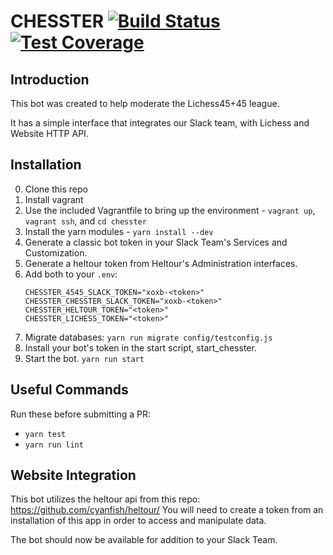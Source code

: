 # CHESSTER [![Build Status](https://travis-ci.org/Lichess4545/Chesster.svg?branch=master)](https://travis-ci.org/Lichess4545/Chesster) [![Test Coverage](https://codeclimate.com/github/Lichess4545/Chesster/badges/coverage.svg)](https://codeclimate.com/github/Lichess4545/Chesster/coverage) 
## Introduction
This bot was created to help moderate the Lichess45+45 league.

It has a simple interface that integrates our Slack team, with Lichess and Website HTTP API.

## Installation
0. Clone this repo
1. Install vagrant
2. Use the included Vagrantfile to bring up the environment - `vagrant up`, `vagrant ssh`, and `cd chesster`
3. Install the yarn modules - `yarn install --dev`
4. Generate a classic bot token in your Slack Team's Services and Customization.
5. Generate a heltour token from Heltour's Administration interfaces.
6. Add both to your `.env`:
    ```
    CHESSTER_4545_SLACK_TOKEN="xoxb-<token>"
    CHESSTER_CHESSTER_SLACK_TOKEN="xoxb-<token>"
    CHESSTER_HELTOUR_TOKEN="<token>"
    CHESSTER_LICHESS_TOKEN="<token>"
    ```
7. Migrate databases: `yarn run migrate config/testconfig.js`
8. Install your bot's token in the start script, start_chesster.
9. Start the bot. `yarn run start`

## Useful Commands

Run these before submitting a PR:

- `yarn test`
- `yarn run lint`

## Website Integration
This bot utilizes the heltour api from this repo: https://github.com/cyanfish/heltour/
You will need to create a token from an installation of this app in order to access and manipulate data.

The bot should now be available for addition to your Slack Team.

